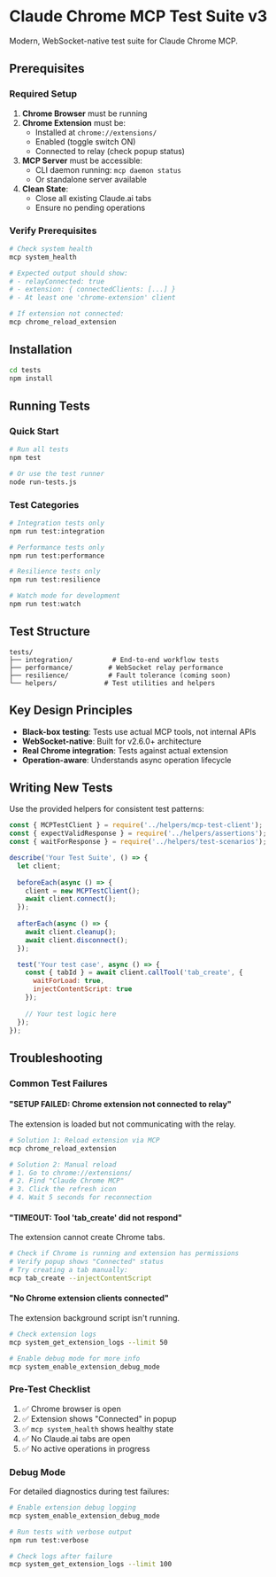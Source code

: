 # Claude Chrome MCP Test Suite v3

Modern, WebSocket-native test suite for Claude Chrome MCP.

## Prerequisites

### Required Setup
1. **Chrome Browser** must be running
2. **Chrome Extension** must be:
   - Installed at `chrome://extensions/`
   - Enabled (toggle switch ON)
   - Connected to relay (check popup status)
3. **MCP Server** must be accessible:
   - CLI daemon running: `mcp daemon status`
   - Or standalone server available
4. **Clean State**:
   - Close all existing Claude.ai tabs
   - Ensure no pending operations

### Verify Prerequisites
```bash
# Check system health
mcp system_health

# Expected output should show:
# - relayConnected: true
# - extension: { connectedClients: [...] }
# - At least one 'chrome-extension' client

# If extension not connected:
mcp chrome_reload_extension
```

## Installation

```bash
cd tests
npm install
```

## Running Tests

### Quick Start
```bash
# Run all tests
npm test

# Or use the test runner
node run-tests.js
```

### Test Categories
```bash
# Integration tests only
npm run test:integration

# Performance tests only  
npm run test:performance

# Resilience tests only
npm run test:resilience

# Watch mode for development
npm run test:watch
```

## Test Structure

```
tests/
├── integration/          # End-to-end workflow tests
├── performance/         # WebSocket relay performance
├── resilience/          # Fault tolerance (coming soon)
└── helpers/            # Test utilities and helpers
```

## Key Design Principles

- **Black-box testing**: Tests use actual MCP tools, not internal APIs
- **WebSocket-native**: Built for v2.6.0+ architecture
- **Real Chrome integration**: Tests against actual extension
- **Operation-aware**: Understands async operation lifecycle

## Writing New Tests

Use the provided helpers for consistent test patterns:

```javascript
const { MCPTestClient } = require('../helpers/mcp-test-client');
const { expectValidResponse } = require('../helpers/assertions');
const { waitForResponse } = require('../helpers/test-scenarios');

describe('Your Test Suite', () => {
  let client;
  
  beforeEach(async () => {
    client = new MCPTestClient();
    await client.connect();
  });
  
  afterEach(async () => {
    await client.cleanup();
    await client.disconnect();
  });

  test('Your test case', async () => {
    const { tabId } = await client.callTool('tab_create', {
      waitForLoad: true,
      injectContentScript: true
    });
    
    // Your test logic here
  });
});
```

## Troubleshooting

### Common Test Failures

#### "SETUP FAILED: Chrome extension not connected to relay"
The extension is loaded but not communicating with the relay.
```bash
# Solution 1: Reload extension via MCP
mcp chrome_reload_extension

# Solution 2: Manual reload
# 1. Go to chrome://extensions/
# 2. Find "Claude Chrome MCP"
# 3. Click the refresh icon
# 4. Wait 5 seconds for reconnection
```

#### "TIMEOUT: Tool 'tab_create' did not respond"
The extension cannot create Chrome tabs.
```bash
# Check if Chrome is running and extension has permissions
# Verify popup shows "Connected" status
# Try creating a tab manually:
mcp tab_create --injectContentScript
```

#### "No Chrome extension clients connected"
The extension background script isn't running.
```bash
# Check extension logs
mcp system_get_extension_logs --limit 50

# Enable debug mode for more info
mcp system_enable_extension_debug_mode
```

### Pre-Test Checklist
1. ✅ Chrome browser is open
2. ✅ Extension shows "Connected" in popup
3. ✅ `mcp system_health` shows healthy state
4. ✅ No Claude.ai tabs are open
5. ✅ No active operations in progress

### Debug Mode
For detailed diagnostics during test failures:
```bash
# Enable extension debug logging
mcp system_enable_extension_debug_mode

# Run tests with verbose output
npm run test:verbose

# Check logs after failure
mcp system_get_extension_logs --limit 100
```